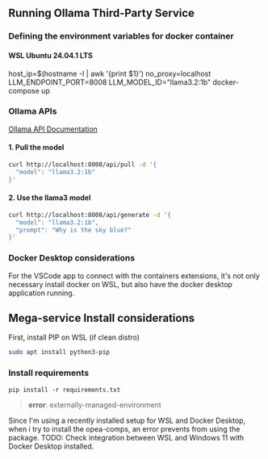 ## Running Ollama Third-Party Service

### Defining the environment variables for docker container

#### WSL Ubuntu 24.04.1 LTS

host_ip=$(hostname -I | awk '{print $1}') no_proxy=localhost LLM_ENDPOINT_PORT=8008 LLM_MODEL_ID="llama3.2:1b" docker-compose up


### Ollama APIs

[Ollama API Documentation](github.com/ollama/ollama/blob/main/docs/api.md)


#### 1. Pull the model

```sh
curl http://localhost:8008/api/pull -d '{
  "model": "llama3.2:1b"
}'
```

#### 2. Use the llama3 model

```sh
curl http://localhost:8008/api/generate -d '{
  "model": "llama3.2:1b",
  "prompt": "Why is the sky blue?"
}'
```

### Docker Desktop considerations

For the VSCode app to connect with the containers extensions, it's not only necessary install docker on WSL, but also have the docker desktop application running.


## Mega-service Install considerations

First, install PIP on WSL (if clean distro)

```sh
sudo apt install python3-pip
```

### Install requirements

```
pip install -r requirements.txt 
```

> **error**: externally-managed-environment

Since I'm using a recently installed setup for WSL and Docker Desktop, when i try to install the opea-comps, an error prevents from using the package. 
TODO: Check integration between WSL and Windows 11 with Docker Desktop installed.